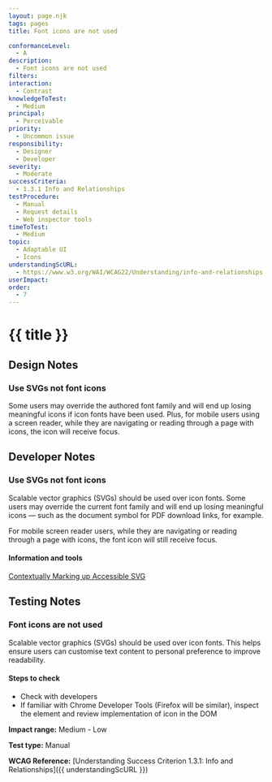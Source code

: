 ```yaml
---
layout: page.njk
tags: pages
title: Font icons are not used

conformanceLevel:
  - A
description:
  - Font icons are not used
filters:
interaction:
  - Contrast
knowledgeToTest:
  - Medium
principal:
  - Perceivable
priority:
  - Uncommon issue
responsibility:
  - Designer
  - Developer
severity:
  - Moderate
successCriteria:
  - 1.3.1 Info and Relationships
testProcedure:
  - Manual
  - Request details
  - Web inspector tools
timeToTest:
  - Medium
topic:
  - Adaptable UI
  - Icons
understandingScURL:
  - https://www.w3.org/WAI/WCAG22/Understanding/info-and-relationships
userImpact:
order:
  - 7
---
```


# {{ title }}

## Design Notes

### Use SVGs not font icons

Some users may override the authored font family and will end up losing meaningful icons if icon fonts have been used. Plus, for mobile users using a screen reader, while they are navigating or reading through a page with icons, the icon will receive focus.

## Developer Notes

### Use SVGs not font icons

Scalable vector graphics (SVGs) should be used over icon fonts. Some users may override the current font family and will end up losing meaningful icons — such as the document symbol for PDF download links, for example.

For mobile screen reader users, while they are navigating or reading through a page with icons, the font icon will still receive focus.

#### Information and tools

[Contextually Marking up Accessible SVG](https://www.scottohara.me/blog/2019/05/22/contextual-images-svgs-and-a11y.html)

## Testing Notes

### Font icons are not used

Scalable vector graphics (SVGs) should be used over icon fonts. This helps ensure users can customise text content to personal preference to improve readability.

#### Steps to check

- Check with developers
- If familiar with Chrome Developer Tools (Firefox will be similar), inspect the element and review implementation of icon in the DOM

**Impact range:** Medium - Low

**Test type:** Manual

**WCAG Reference:** [Understanding Success Criterion 1.3.1: Info and Relationships]({{ understandingScURL }})
